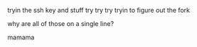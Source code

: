 tryin the ssh key and stuff
try try try
tryin to figure out the fork

why are all of those on a single line?

mamama